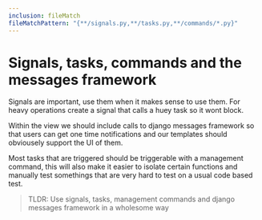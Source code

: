 ```yaml
---
inclusion: fileMatch
fileMatchPattern: "{**/signals.py,**/tasks.py,**/commands/*.py}"
---
```


# Signals, tasks, commands and the messages framework

Signals are important, use them when it makes sense to use them. For heavy operations create a signal that calls a huey task so it wont block.

Within the view we should include calls to django messages framework so that users can get one time notifications and our templates should obviousely support the UI of them.

Most tasks that are triggered should be triggerable with a management command, this will also make it easier to isolate certain functions and manually test somethings that are very hard to test on a usual code based test.

> TLDR: Use signals, tasks, management commands and django messages framework in a wholesome way